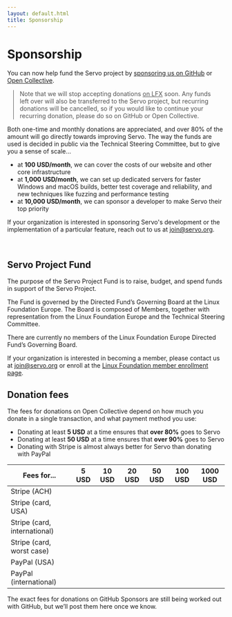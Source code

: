 ```yaml
---
layout: default.html
title: Sponsorship
---
```


# Sponsorship

You can now help fund the Servo project by [sponsoring us on GitHub](https://github.com/sponsors/servo) or [Open Collective](https://opencollective.com/servo).

<aside class="_note">

Note that we will stop accepting donations [on LFX](https://crowdfunding.lfx.linuxfoundation.org/projects/servo) soon.
Any funds left over will also be transferred to the Servo project, but recurring donations will be cancelled, so if you would like to continue your recurring donation, please do so on GitHub or Open Collective.
</aside>

Both one-time and monthly donations are appreciated, and over 80% of the amount will go directly towards improving Servo.
The way the funds are used is decided in public via the Technical Steering Committee, but to give you a sense of scale…

- at **100 USD/month**, we can cover the costs of our website and other core infrastructure
- at **1,000 USD/month**, we can set up dedicated servers for faster Windows and macOS builds, better test coverage and reliability, and new techniques like fuzzing and performance testing
- at **10,000 USD/month**, we can sponsor a developer to make Servo their top priority

<div class="hero is-info is-small">
  <div class="hero-body">
    <p class="subtitle">
      If your organization is interested in sponsoring Servo's development or the implementation of a particular feature, reach out to us at <a href="mailto:join@servo.org">join@servo.org</a>.
    </p>
  </div>
</div>
<br>

## Servo Project Fund

The purpose of the Servo Project Fund is to raise, budget, and spend funds in support of the Servo Project.

The Fund is governed by the Directed Fund’s Governing Board at the Linux Foundation Europe. The Board is composed of Members, together with representation from the Linux Foundation Europe and the Technical Steering Committee.

There are currently no members of the Linux Foundation Europe Directed Fund’s Governing Board.

If your organization is interested in becoming a member, please contact us at <join@servo.org> or enroll at the [Linux Foundation member enrollment page](https://enrollment.lfx.linuxfoundation.org/?project=servo).

## Donation fees

The fees for donations on Open Collective depend on how much you donate in a single transaction, and what payment method you use:

- Donating at least **5 USD** at a time ensures that **over 80%** goes to Servo
- Donating at least **50 USD** at a time ensures that **over 90%** goes to Servo
- Donating with Stripe is almost always better for Servo than donating with PayPal

| Fees for... | 5 USD | 10 USD | 20 USD | 50 USD | 100 USD | 1000 USD |
|---|---|---|---|---|---|---|
| Stripe (ACH) |
| Stripe (card, USA) |
| Stripe (card, international) |
| Stripe (card, worst case) |
| PayPal (USA) |
| PayPal (international) |

The exact fees for donations on GitHub Sponsors are still being worked out with GitHub, but we’ll post them here once we know.

<script>
  const hostFee = x => 0.04 * x;
  const fees = {
    // Stripe for USA merchants
    // <https://stripe.com/us/pricing>
    // - > Payments > Bank debits and transfers (for ACH)
    // - > Payments > Cards and wallets (for card)
    //   - plus “international cards” (for international)
    //   - plus “currency conversion” too (for worst case)
    //   - no “manually entered cards”
    "Stripe (ACH)": x => 30 + 0.008 * x,
    "Stripe (card, USA)": x => 30 + 0.029 * x,
    "Stripe (card, international)": x => 30 + (0.029 + 0.015) * x,
    "Stripe (card, worst case)": x => 30 + (0.029 + 0.015 + 0.01) * x,
    // PayPal for USA merchants
    // <https://www.paypal.com/us/webapps/mpp/merchant-fees#statement-2>
    // > Commercial Transaction Rates
    // - > Fixed fee for commercial transactions (based on currency received) > US dollar
    // - plus > Standard rate for receiving domestic transactions > PayPal Guest Checkout
    //   - currently same as “PayPal Checkout”
    // - plus > Additional percentage-based fee for international commercial transactions
    //   (for international)
    "PayPal (USA)": x => 49 + 0.0349 * x,
    "PayPal (international)": x => 49 + (0.0349 + 0.015) * x,
  };
  function updateOpenCollectiveTable() {
    const table = document.querySelector("table");
    const exampleDonations = [...table.rows[0].cells].slice(1)
      .map(x => parseInt(x.textContent, 10) * 100);
    for (const row of [...table.rows].slice(1)) {
      const paymentProcessor = row.cells[0].textContent;
      for (const [i, donation] of exampleDonations.entries()) {
        const fee = fees[paymentProcessor](donation) + hostFee(donation);
        const net = donation - fee;
        const feeText = (Math.ceil(fee) / 100).toFixed(2);
        const netText = (Math.ceil(net) / 100).toFixed(2);
        const feePercentText = (100 * fee / donation).toFixed(1);
        const netPercentText = (100 * net / donation).toFixed(1);
        const netClass = net / donation >= 0.9 ? "_net _net90" : "_net";
        row.cells[i + 1].innerHTML = `
          <span class="_fee">− ${feeText} (${feePercentText}%)</span>
          <br><strong class="${netClass}">= ${netText} (${netPercentText}%)</strong>
        `;
      }
    }
  }
  updateOpenCollectiveTable();
</script>

<style>
  ._note {
    margin: 1em 1em;
    border-left: 1px solid;
    padding-left: 1em;
    opacity: 0.75;
  }
  ._fee {
    opacity: 0.75;
  }
  ._net {
    opacity: 0.75;
  }
  ._net90 {
    opacity: 1;
    color: #42BF64;
  }
</style>
